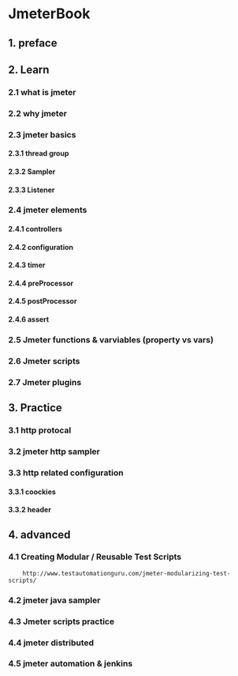 # JmeterBook

## 1. preface 
## 2. Learn
###  2.1 what is jmeter
###  2.2 why jmeter
###  2.3 jmeter basics
####      2.3.1 thread group
####      2.3.2 Sampler
####      2.3.3 Listener 
###  2.4 jmeter elements
####      2.4.1 controllers
####      2.4.2 configuration
####      2.4.3 timer
####      2.4.4 preProcessor
####      2.4.5 postProcessor
####      2.4.6 assert
### 2.5 Jmeter functions & varviables (property vs vars)
### 2.6 Jmeter scripts  
### 2.7 Jmeter plugins
 
## 3. Practice
###  3.1 http protocal
###  3.2 jmeter http sampler
###  3.3 http related configuration
####    3.3.1 coockies
####    3.3.2 header
  
## 4. advanced
 
###  4.1 Creating Modular / Reusable Test Scripts  
        http://www.testautomationguru.com/jmeter-modularizing-test-scripts/
###  4.2 jmeter java sampler
###	4.3 Jmeter scripts practice
###	4.4 jmeter distributed
###	4.5 jmeter automation & jenkins
	
	
